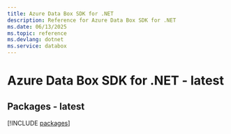 ```yaml
---
title: Azure Data Box SDK for .NET
description: Reference for Azure Data Box SDK for .NET
ms.date: 06/13/2025
ms.topic: reference
ms.devlang: dotnet
ms.service: databox
---
```

# Azure Data Box SDK for .NET - latest
## Packages - latest
[!INCLUDE [packages](data-box-index.md)]
